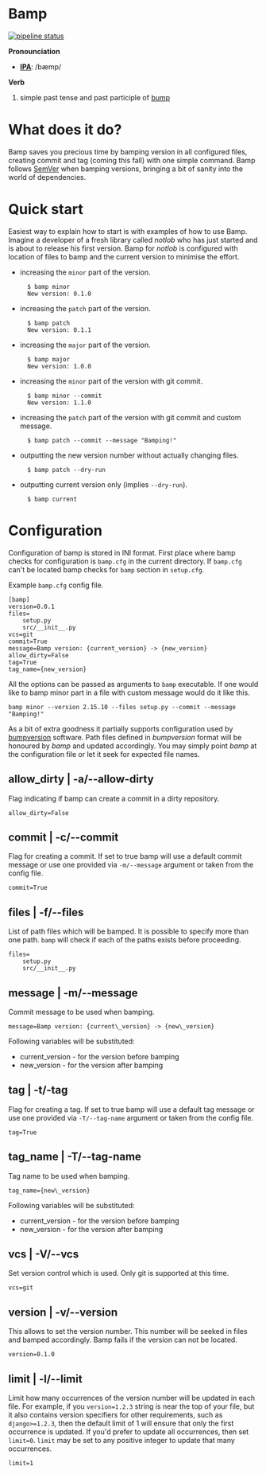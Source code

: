 Bamp
=====
[![pipeline status](https://gitlab.com/the_speedball/bamp/badges/master/pipeline.svg)](https://gitlab.com/the_speedball/bamp/commits/master)

**Pronounciation**

- [**IPA**](https://en.wiktionary.org/wiki/Wiktionary:International_Phonetic_Alphabet): /bæmp/

**Verb**

1. simple past tense and past participle of [bump](https://stackoverflow.com/questions/4181185/what-does-bump-version-stand-for)

What does it do?
=====================
Bamp saves you precious time by bamping version in all configured files, creating commit and tag (coming this fall) with one simple command.
Bamp follows [SemVer](http://semver.org/) when bamping versions, bringing a bit of sanity into the world of dependencies.

Quick start
==============
Easiest way to explain how to start is with examples of how to use Bamp.
Imagine a developer of a fresh library called *notlob* who has just started and is about
to release his first version. Bamp for *notlob* is configured with location of files
to bamp and the current version to minimise the effort.

* increasing the `minor` part of the version.

        $ bamp minor
        New version: 0.1.0

* increasing the `patch` part of the version.

        $ bamp patch
        New version: 0.1.1

* increasing the `major` part of the version.

        $ bamp major
        New version: 1.0.0

* increasing the `minor` part of the version with git commit.

        $ bamp minor --commit
        New version: 1.1.0

* increasing the `patch` part of the version with git commit and custom message.

        $ bamp patch --commit --message "Bamping!"

* outputting the new version number without actually changing files.

        $ bamp patch --dry-run

* outputting current version only (implies `--dry-run`).
  
        $ bamp current

Configuration
=================

Configuration of bamp is stored in INI format. First place where bamp checks
for configuration is `bamp.cfg` in the current directory. If `bamp.cfg` can't be located
bamp checks for `bamp` section in `setup.cfg`.

Example `bamp.cfg` config file.

    [bamp]
    version=0.0.1
    files=
        setup.py
        src/__init__.py
    vcs=git
    commit=True
    message=Bamp version: {current_version} -> {new_version}
    allow_dirty=False
    tag=True
    tag_name={new_version}

All the options can be passed as arguments to `bamp` executable. If one would like
to bamp minor part in a file with custom message would do it like this.

    bamp minor --version 2.15.10 --files setup.py --commit --message "Bamping!"

As a bit of extra goodness it partially supports configuration used by [bumpversion]() software. Path files defined in *bumpversion* format will be honoured by *bamp* and updated accordingly. You may simply point *bamp* at the configuration file or let it seek for expected file names.


allow_dirty | -a/--allow-dirty
-------------------------------------
Flag indicating if bamp can create a commit in a dirty repository.

    allow_dirty=False

commit | -c/--commit
------------------------
Flag for creating a commit. If set to true bamp will use a default commit message or
use one provided via `-m/--message` argument or taken from the config file.

    commit=True

files | -f/--files
----------------------
List of path files which will be bamped. It is possible to specify more than one path.
`bamp` will check if each of the paths exists before proceeding.

    files=
        setup.py
        src/__init__.py

message | -m/--message
---------------------------
Commit message to be used when bamping.

    message=Bamp version: {current\_version} -> {new\_version}

Following variables will be substituted:
* current_version - for the version before bamping
* new_version - for the version after bamping

tag | -t/-tag
----------------
Flag for creating a tag. If set to true bamp will use a default tag message or
use one provided via `-T/--tag-name` argument or taken from the config file.

    tag=True

tag_name | -T/--tag-name
-----------------
Tag name to be used when bamping.

    tag_name={new\_version}

Following variables will be substituted:
* current_version - for the version before bamping
* new_version - for the version after bamping


vcs | -V/--vcs
-----------------
Set version control which is used. Only git is supported at this time.

    vcs=git

version | -v/--version
---------------------------
This allows to set the version number. This number will be seeked in files and
bamped accordingly. Bamp fails if the version can not be located.

    version=0.1.0

limit | -l/--limit
------------------
Limit how many occurrences of the version number will be updated in each file.
For example, if you `version=1.2.3` string is near the top of your file, but it
also contains version specifiers for other requirements, such as `django>=1.2.3`,
then the default limit of 1 will ensure that only the first occurrence is updated.
If you'd prefer to update all occurrences, then set `limit=0`. `limit` may be set
to any positive integer to update that many occurrences.

    limit=1
